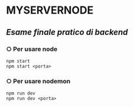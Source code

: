 # MYSERVERNODE
## _Esame finale pratico di backend_

### ○ Per usare node
```
npm start
npm start <porta>
```
### ○ Per usare nodemon
```
npm run dev
npm run dev <porta>
```